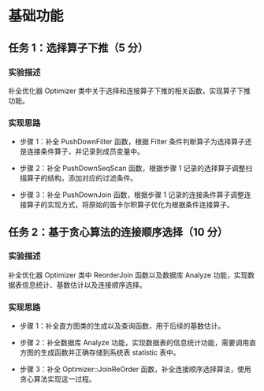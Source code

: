 # 基础功能

## 任务 1：选择算子下推（5 分）

### 实验描述

补全优化器 Optimizer 类中关于选择和连接算子下推的相关函数，实现算子下推功能。

### 实现思路

-   步骤 1：补全 PushDownFilter 函数，根据 Filter 条件判断算子为选择算子还是连接条件算子，并记录到成员变量中。

-   步骤 2：补全 PushDownSeqScan 函数，根据步骤 1 记录的选择算子调整扫描算子的结构，添加对应的过滤条件。

-   步骤 3：补全 PushDownJoin 函数，根据步骤 1 记录的连接条件算子调整连接算子的实现方式，将原始的笛卡尔积算子优化为根据条件连接算子。

## 任务 2：基于贪心算法的连接顺序选择（10 分）

### 实验描述

补全优化器 Optimizer 类中 ReorderJoin 函数以及数据库 Analyze 功能，实现数据表信息统计、基数估计以及连接顺序选择。

### 实现思路

-   步骤 1：补全直方图类的生成以及查询函数，用于后续的基数估计。

-   步骤 2：补全数据库 Analyze 功能，实现数据表的信息统计功能，需要调用直方图的生成函数并正确存储到系统表 statistic 表中。

-   步骤 3：补全 Optimizer::JoinReOrder 函数，补全连接顺序选择算法，使用贪心算法实现这一过程。
